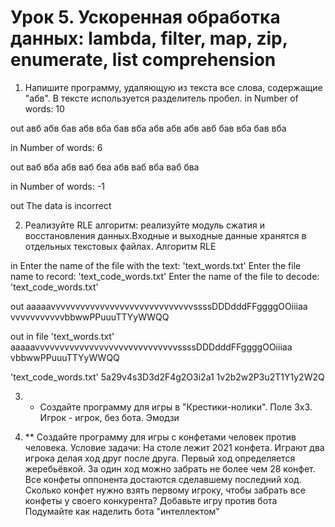 # Урок 5. Ускоренная обработка данных: lambda, filter, map, zip, enumerate, list comprehension
1. Напишите программу, удаляющую из текста все слова, содержащие "абв". В тексте используется разделитель пробел.
in
Number of words: 10

out
авб абв бав абв вба бав вба абв абв абв
авб бав вба бав вба

in
Number of words: 6

out
ваб вба абв ваб бва абв
ваб вба ваб бва

in
Number of words: -1

out
The data is incorrect

2. Реализуйте RLE алгоритм: реализуйте модуль сжатия и восстановления данных.Входные и выходные данные хранятся в отдельных текстовых файлах.
Алгоритм RLE

in
Enter the name of the file with the text:
'text_words.txt'
Enter the file name to record:
'text_code_words.txt'
Enter the name of the file to decode:
'text_code_words.txt'

out
aaaaavvvvvvvvvvvvvvvvvvvvvvvvvvvvvssssDDDdddFFggggOOiiiaa
vvvvvvvvvvvbbwwPPuuuTTYyWWQQ

out in file
'text_words.txt'
aaaaavvvvvvvvvvvvvvvvvvvvvvvvvvvvvssssDDDdddFFggggOOiiiaa
vbbwwPPuuuTTYyWWQQ

'text_code_words.txt'
5a29v4s3D3d2F4g2O3i2a1
1v2b2w2P3u2T1Y1y2W2Q

3. * Создайте программу для игры в "Крестики-нолики". Поле 3x3. Игрок - игрок, без бота.
Эмодзи

4. ** Создайте программу для игры с конфетами человек против человека.
Условие задачи: На столе лежит 2021 конфета. Играют два игрока делая ход друг после друга. Первый ход определяется жеребьёвкой. За один ход можно забрать не более чем 28 конфет. Все конфеты оппонента достаются сделавшему последний ход. Сколько конфет нужно взять первому игроку, чтобы забрать все конфеты у своего конкурента?
Добавьте игру против бота
Подумайте как наделить бота "интеллектом"

